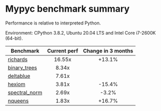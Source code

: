 # Mypyc benchmark summary

Performance is relative to interpreted Python.

Environment: CPython 3.8.2, Ubuntu 20.04 LTS and Intel Core i7-2600K (64-bit).

| Benchmark | Current perf | Change in 3 months |
| --- | :---: | :---: |
| [richards](benchmarks/richards.md) | 16.55x | +13.1% |
| [binary_trees](benchmarks/binary_trees.md) | 8.34x |  |
| [deltablue](benchmarks/deltablue.md) | 7.61x |  |
| [hexiom](benchmarks/hexiom.md) | 3.81x | -15.4% |
| [spectral_norm](benchmarks/spectral_norm.md) | 2.69x | -3.2% |
| [nqueens](benchmarks/nqueens.md) | 1.83x | +16.7% |
